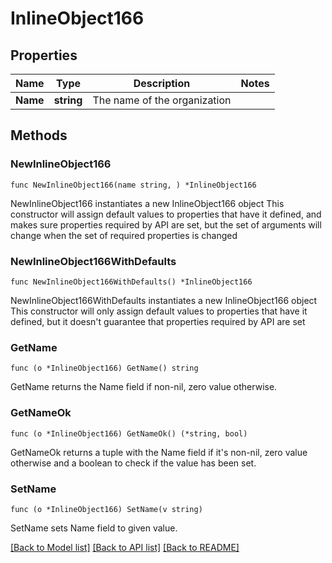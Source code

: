 # InlineObject166

## Properties

Name | Type | Description | Notes
------------ | ------------- | ------------- | -------------
**Name** | **string** | The name of the organization | 

## Methods

### NewInlineObject166

`func NewInlineObject166(name string, ) *InlineObject166`

NewInlineObject166 instantiates a new InlineObject166 object
This constructor will assign default values to properties that have it defined,
and makes sure properties required by API are set, but the set of arguments
will change when the set of required properties is changed

### NewInlineObject166WithDefaults

`func NewInlineObject166WithDefaults() *InlineObject166`

NewInlineObject166WithDefaults instantiates a new InlineObject166 object
This constructor will only assign default values to properties that have it defined,
but it doesn't guarantee that properties required by API are set

### GetName

`func (o *InlineObject166) GetName() string`

GetName returns the Name field if non-nil, zero value otherwise.

### GetNameOk

`func (o *InlineObject166) GetNameOk() (*string, bool)`

GetNameOk returns a tuple with the Name field if it's non-nil, zero value otherwise
and a boolean to check if the value has been set.

### SetName

`func (o *InlineObject166) SetName(v string)`

SetName sets Name field to given value.



[[Back to Model list]](../README.md#documentation-for-models) [[Back to API list]](../README.md#documentation-for-api-endpoints) [[Back to README]](../README.md)


